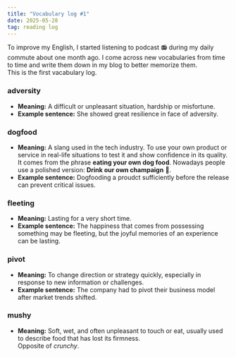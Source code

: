 ```yaml
---
title: "Vocabulary log #1"
date: 2025-05-28
tag: reading log
---
```


To improve my English, I started listening to podcast :radio: during my daily commute about one month ago. I come across new vocabularies from time to time and write them down in my blog to better memorize them.<br> 
This is the first vacabulary log.<br>

### adversity
- **Meaning:** A difficult or unpleasant situation, hardship or misfortune.
- **Example sentence:** She showed great resilience in face of adversity.<br>

### dogfood
- **Meaning:** A slang used in the tech industry. To use your own product or service in real-life situations to test it and show confidence in its quality. <br>
    It comes from the phrase **eating your own dog food**. Nowadays people use a polished version: **Drink our own champaign** :wine_glass:. 
- **Example sentence:** Dogfooding a proudct sufficiently before the release can prevent critical issues.<br>

### fleeting
- **Meaning:** Lasting for a very short time.
- **Example sentence:** The happiness that comes from possessing something may be fleeting, but the joyful memories of an experience can be lasting.

### pivot
- **Meaning:** To change direction or strategy quickly, especially in response to new information or challenges.
- **Example sentence:** The company had to pivot their business model after market trends shifted.

### mushy 
- **Meaning:** Soft, wet, and often unpleasant to touch or eat, usually used to describe food that has lost its firmness.<br> 
    Opposite of *crunchy*.
